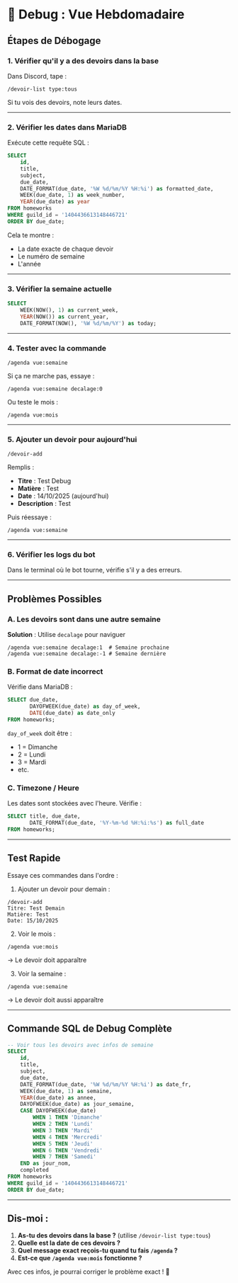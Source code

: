 # 🐛 Debug : Vue Hebdomadaire

## Étapes de Débogage

### 1. Vérifier qu'il y a des devoirs dans la base

Dans Discord, tape :
```
/devoir-list type:tous
```

Si tu vois des devoirs, note leurs dates.

---

### 2. Vérifier les dates dans MariaDB

Exécute cette requête SQL :

```sql
SELECT 
    id,
    title,
    subject,
    due_date,
    DATE_FORMAT(due_date, '%W %d/%m/%Y %H:%i') as formatted_date,
    WEEK(due_date, 1) as week_number,
    YEAR(due_date) as year
FROM homeworks
WHERE guild_id = '1404436613148446721'
ORDER BY due_date;
```

Cela te montre :
- La date exacte de chaque devoir
- Le numéro de semaine
- L'année

---

### 3. Vérifier la semaine actuelle

```sql
SELECT 
    WEEK(NOW(), 1) as current_week,
    YEAR(NOW()) as current_year,
    DATE_FORMAT(NOW(), '%W %d/%m/%Y') as today;
```

---

### 4. Tester avec la commande

```
/agenda vue:semaine
```

Si ça ne marche pas, essaye :

```
/agenda vue:semaine decalage:0
```

Ou teste le mois :
```
/agenda vue:mois
```

---

### 5. Ajouter un devoir pour aujourd'hui

```
/devoir-add
```

Remplis :
- **Titre** : Test Debug
- **Matière** : Test
- **Date** : 14/10/2025 (aujourd'hui)
- **Description** : Test

Puis réessaye :
```
/agenda vue:semaine
```

---

### 6. Vérifier les logs du bot

Dans le terminal où le bot tourne, vérifie s'il y a des erreurs.

---

## Problèmes Possibles

### A. Les devoirs sont dans une autre semaine

**Solution** : Utilise `decalage` pour naviguer

```
/agenda vue:semaine decalage:1  # Semaine prochaine
/agenda vue:semaine decalage:-1 # Semaine dernière
```

### B. Format de date incorrect

Vérifie dans MariaDB :
```sql
SELECT due_date, 
       DAYOFWEEK(due_date) as day_of_week,
       DATE(due_date) as date_only
FROM homeworks;
```

`day_of_week` doit être :
- 1 = Dimanche
- 2 = Lundi
- 3 = Mardi
- etc.

### C. Timezone / Heure

Les dates sont stockées avec l'heure. Vérifie :

```sql
SELECT title, due_date, 
       DATE_FORMAT(due_date, '%Y-%m-%d %H:%i:%s') as full_date
FROM homeworks;
```

---

## Test Rapide

Essaye ces commandes dans l'ordre :

1. Ajouter un devoir pour demain :
```
/devoir-add
Titre: Test Demain
Matière: Test
Date: 15/10/2025
```

2. Voir le mois :
```
/agenda vue:mois
```
→ Le devoir doit apparaître

3. Voir la semaine :
```
/agenda vue:semaine
```
→ Le devoir doit aussi apparaître

---

## Commande SQL de Debug Complète

```sql
-- Voir tous les devoirs avec infos de semaine
SELECT 
    id,
    title,
    subject,
    due_date,
    DATE_FORMAT(due_date, '%W %d/%m/%Y %H:%i') as date_fr,
    WEEK(due_date, 1) as semaine,
    YEAR(due_date) as annee,
    DAYOFWEEK(due_date) as jour_semaine,
    CASE DAYOFWEEK(due_date)
        WHEN 1 THEN 'Dimanche'
        WHEN 2 THEN 'Lundi'
        WHEN 3 THEN 'Mardi'
        WHEN 4 THEN 'Mercredi'
        WHEN 5 THEN 'Jeudi'
        WHEN 6 THEN 'Vendredi'
        WHEN 7 THEN 'Samedi'
    END as jour_nom,
    completed
FROM homeworks
WHERE guild_id = '1404436613148446721'
ORDER BY due_date;
```

---

## Dis-moi :

1. **As-tu des devoirs dans la base ?** (utilise `/devoir-list type:tous`)
2. **Quelle est la date de ces devoirs ?**
3. **Quel message exact reçois-tu quand tu fais `/agenda` ?**
4. **Est-ce que `/agenda vue:mois` fonctionne ?**

Avec ces infos, je pourrai corriger le problème exact ! 🔧
